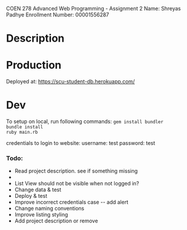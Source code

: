 COEN 278 Advanced Web Programming - Assignment 2
Name: Shreyas Padhye
Enrollment Number: 00001556287

# Description

# Production
Deployed at: https://scu-student-db.herokuapp.com/

# Dev
To setup on local, run following commands:
`gem install bundler`  
`bundle install`  
`ruby main.rb`  

credentials to login to website:
username: test
password: test

### Todo:
- Read project description. see if something missing  
- 
- List View should not be visible when not logged in?  
- Change data & test
- Deploy & test  
- Improve incorrect credentials case -- add alert
- Change naming conventions  
- Improve listing styling  
- Add project description or remove

